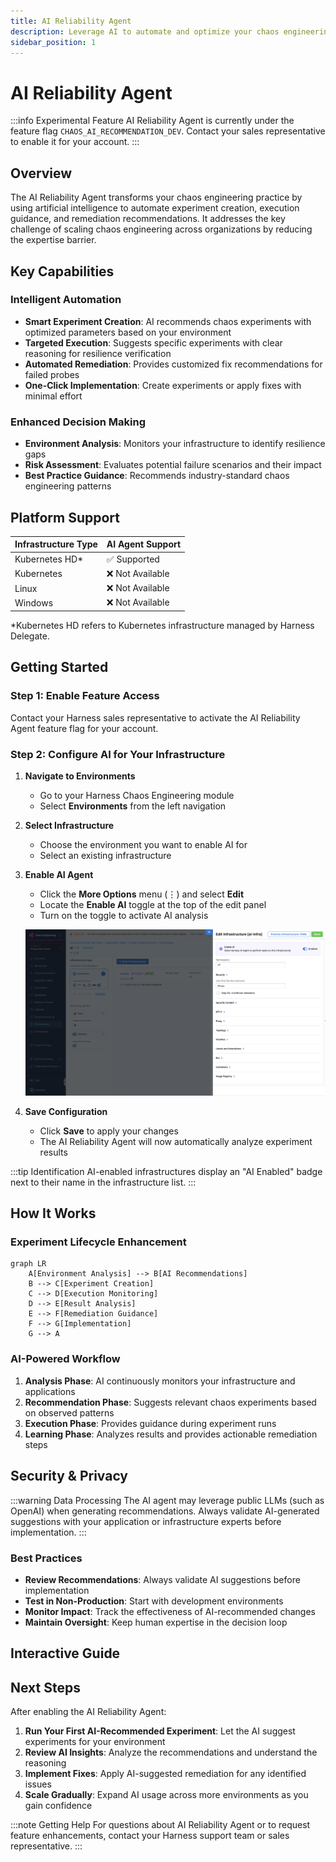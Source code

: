 ```yaml
---
title: AI Reliability Agent
description: Leverage AI to automate and optimize your chaos engineering practice
sidebar_position: 1
---
```


# AI Reliability Agent

:::info Experimental Feature
AI Reliability Agent is currently under the feature flag `CHAOS_AI_RECOMMENDATION_DEV`. Contact your sales representative to enable it for your account.
:::

## Overview

The AI Reliability Agent transforms your chaos engineering practice by using artificial intelligence to automate experiment creation, execution guidance, and remediation recommendations. It addresses the key challenge of scaling chaos engineering across organizations by reducing the expertise barrier.

## Key Capabilities

### Intelligent Automation
- **Smart Experiment Creation**: AI recommends chaos experiments with optimized parameters based on your environment
- **Targeted Execution**: Suggests specific experiments with clear reasoning for resilience verification
- **Automated Remediation**: Provides customized fix recommendations for failed probes
- **One-Click Implementation**: Create experiments or apply fixes with minimal effort

### Enhanced Decision Making
- **Environment Analysis**: Monitors your infrastructure to identify resilience gaps
- **Risk Assessment**: Evaluates potential failure scenarios and their impact
- **Best Practice Guidance**: Recommends industry-standard chaos engineering patterns

## Platform Support

| Infrastructure Type | AI Agent Support |
|---------------------|------------------|
| Kubernetes HD* | ✅ Supported |
| Kubernetes | ❌ Not Available |
| Linux | ❌ Not Available |
| Windows | ❌ Not Available |

*Kubernetes HD refers to Kubernetes infrastructure managed by Harness Delegate.

## Getting Started

### Step 1: Enable Feature Access
Contact your Harness sales representative to activate the AI Reliability Agent feature flag for your account.

### Step 2: Configure AI for Your Infrastructure

1. **Navigate to Environments**
   - Go to your Harness Chaos Engineering module
   - Select **Environments** from the left navigation

2. **Select Infrastructure**
   - Choose the environment you want to enable AI for
   - Select an existing infrastructure

3. **Enable AI Agent**
   - Click the **More Options** menu (⋮) and select **Edit**
   - Locate the **Enable AI** toggle at the top of the edit panel
   - Turn on the toggle to activate AI analysis

   ![Enable AI in Infrastructure](./static/ai-enable-toggle.png)

4. **Save Configuration**
   - Click **Save** to apply your changes
   - The AI Reliability Agent will now automatically analyze experiment results

:::tip Identification
AI-enabled infrastructures display an "AI Enabled" badge next to their name in the infrastructure list.
:::

## How It Works

### Experiment Lifecycle Enhancement

```mermaid
graph LR
    A[Environment Analysis] --> B[AI Recommendations]
    B --> C[Experiment Creation]
    C --> D[Execution Monitoring]
    D --> E[Result Analysis]
    E --> F[Remediation Guidance]
    F --> G[Implementation]
    G --> A
```

### AI-Powered Workflow

1. **Analysis Phase**: AI continuously monitors your infrastructure and applications
2. **Recommendation Phase**: Suggests relevant chaos experiments based on observed patterns
3. **Execution Phase**: Provides guidance during experiment runs
4. **Learning Phase**: Analyzes results and provides actionable remediation steps

## Security & Privacy

:::warning Data Processing
The AI agent may leverage public LLMs (such as OpenAI) when generating recommendations. Always validate AI-generated suggestions with your application or infrastructure experts before implementation.
:::

### Best Practices
- **Review Recommendations**: Always validate AI suggestions before implementation
- **Test in Non-Production**: Start with development environments
- **Monitor Impact**: Track the effectiveness of AI-recommended changes
- **Maintain Oversight**: Keep human expertise in the decision loop

## Interactive Guide

<DocVideo src="https://app.tango.us/app/embed/9f4cb748-7bcd-46e9-b4f0-e7757cd90c65?skipCover=false&defaultListView=false&skipBranding=false&makeViewOnly=false&hideAuthorAndDetails=true" title="Enable AI Reliability Agent in Harness" />

## Next Steps

After enabling the AI Reliability Agent:

1. **Run Your First AI-Recommended Experiment**: Let the AI suggest experiments for your environment
2. **Review AI Insights**: Analyze the recommendations and understand the reasoning
3. **Implement Fixes**: Apply AI-suggested remediation for any identified issues
4. **Scale Gradually**: Expand AI usage across more environments as you gain confidence

:::note Getting Help
For questions about AI Reliability Agent or to request feature enhancements, contact your Harness support team or sales representative.
:::
